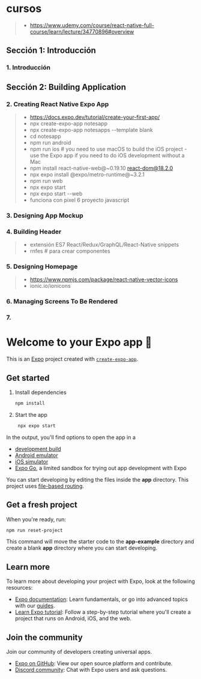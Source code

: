 
# cursos
>- https://www.udemy.com/course/react-native-full-course/learn/lecture/34770896#overview

## Sección 1: Introducción

### 1. Introducción

## Sección 2: Building Application

### 2. Creating React Native Expo App
>- https://docs.expo.dev/tutorial/create-your-first-app/
>- npx create-expo-app notesapp
>- npx create-expo-app notesapps --template blank 
>- cd notesapp
>- npm run android
>- npm run ios # you need to use macOS to build the iOS project - use the Expo app if you need to do iOS development without a Mac
>- npm install react-native-web@~0.19.10 react-dom@18.2.0 
>- npx expo install @expo/metro-runtime@~3.2.1
>- npm run web
>- npx expo start
>- npx expo start --web
>- funciona con pixel 6 proyecto javascript

### 3. Designing App Mockup

### 4. Building Header
>- extensión ES7 React/Redux/GraphQL/React-Native snippets
>- rnfes # para crear componentes

### 5. Designing Homepage
>- https://www.npmjs.com/package/react-native-vector-icons
>- ionic.io/ionicons

### 6. Managing Screens To Be Rendered

### 7. 

# Welcome to your Expo app 👋

This is an [Expo](https://expo.dev) project created with [`create-expo-app`](https://www.npmjs.com/package/create-expo-app).

## Get started

1. Install dependencies

   ```bash
   npm install
   ```

2. Start the app

   ```bash
    npx expo start
   ```

In the output, you'll find options to open the app in a

- [development build](https://docs.expo.dev/develop/development-builds/introduction/)
- [Android emulator](https://docs.expo.dev/workflow/android-studio-emulator/)
- [iOS simulator](https://docs.expo.dev/workflow/ios-simulator/)
- [Expo Go](https://expo.dev/go), a limited sandbox for trying out app development with Expo

You can start developing by editing the files inside the **app** directory. This project uses [file-based routing](https://docs.expo.dev/router/introduction).

## Get a fresh project

When you're ready, run:

```bash
npm run reset-project
```

This command will move the starter code to the **app-example** directory and create a blank **app** directory where you can start developing.

## Learn more

To learn more about developing your project with Expo, look at the following resources:

- [Expo documentation](https://docs.expo.dev/): Learn fundamentals, or go into advanced topics with our [guides](https://docs.expo.dev/guides).
- [Learn Expo tutorial](https://docs.expo.dev/tutorial/introduction/): Follow a step-by-step tutorial where you'll create a project that runs on Android, iOS, and the web.

## Join the community

Join our community of developers creating universal apps.

- [Expo on GitHub](https://github.com/expo/expo): View our open source platform and contribute.
- [Discord community](https://chat.expo.dev): Chat with Expo users and ask questions.
